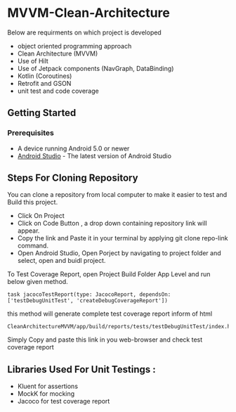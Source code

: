 # MVVM-Clean-Architecture
Below are requirments on which project is developed

*	object oriented programming approach 
*	Clean Architecture (MVVM)
*	Use of Hilt
*	Use of Jetpack components (NavGraph, DataBinding)
*	Kotlin (Coroutines)
*	Retrofit and GSON
*	unit test and code coverage 


## Getting Started

### Prerequisites

* A device running Android 5.0 or newer
* [Android Studio](https://developer.android.com/studio/index.html) - The latest version of Android Studio


## Steps For Cloning Repository 

You can clone a repository from local computer to make it easier to test and Build this project.

* Click On Project
* Click on Code Button , a drop down containing repository link will appear.
* Copy the link and Paste it in your terminal by applying git clone repo-link command.
* Open Android Studio, Open Porject by navigating to project folder and select, open and buidl project.


To Test Coverage Report, open Project Build Folder App Level and run below given method.

```
task jacocoTestReport(type: JacocoReport, dependsOn: ['testDebugUnitTest', 'createDebugCoverageReport'])

```

this method will generate complete test coverage report inform of html

```
CleanArchitectureMVVM/app/build/reports/tests/testDebugUnitTest/index.html
```

Simply Copy and paste this link in you web-browser and check test coverage report


## Libraries Used For Unit Testings :
* Kluent for assertions 
* MockK for mocking
* Jacoco for test coverage report





